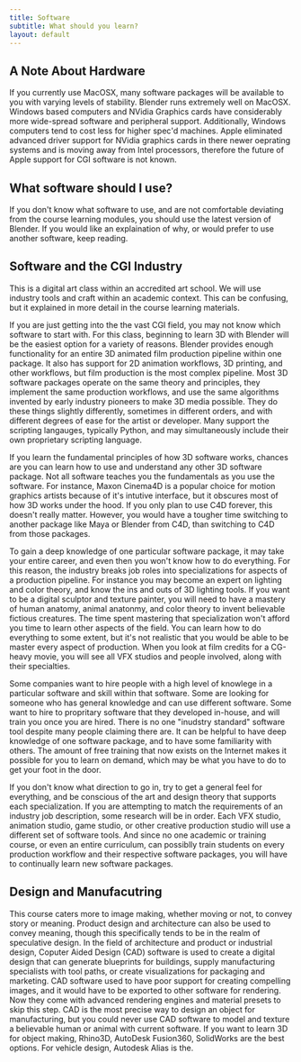 ```yaml
---
title: Software
subtitle: What should you learn?
layout: default
---
```

## A Note About Hardware

If you currently use MacOSX, many software packages will be available to you with varying levels of stability. Blender runs extremely well on MacOSX. Windows based computers and NVidia Graphics cards have considerably more wide-spread software and peripheral support. Additionally, Windows computers tend to cost less for higher spec'd machines. Apple eliminated advanced driver support for NVidia graphics cards in there newer oeprating systems and is moving away from Intel processors, therefore the future of Apple support for CGI software is not known.

## What software should I use?

If you don't know what software to use, and are not comfortable deviating from the course learning modules, you should use the latest version of Blender. If you would like an explaination of why, or would prefer to use another software, keep reading.

## Software and the CGI Industry

This is a digital art class within an accredited art school. We will use industry tools and craft within an academic context. This can be confusing, but it explained in more detail in the course learning materials.

If you are just getting into the the vast CGI field, you may not know which software to start with. For this class, beginning to learn 3D with Blender will be the easiest option for a variety of reasons. Blender provides enough functionality for an entire 3D animated film production pipeline within one package. It also has support for 2D animation workflows, 3D printing, and other workflows, but film production is the most complex pipeline. Most 3D software packages operate on the same theory and principles, they implement the same production workflows, and use the same algorithms invented by early industry pioneers to make 3D media possible. They do these things slightly differently, sometimes in different orders, and with different degrees of ease for the artist or developer. Many support the scripting langauges, typically Python, and may simultaneously include their own proprietary scripting language.

If you learn the fundamental principles of how 3D software works, chances are you can learn how to use and understand any other 3D software package. Not all software teaches you the fundamentals as you use the software. For instance, Maxon Cinema4D is a popular choice for motion graphics artists because of it's intutive interface, but it obscures most of how 3D works under the hood. If you only plan to use C4D forever, this doesn't really matter. However, you would have a tougher time switching to another package like Maya or Blender from C4D, than switching to C4D from those packages.

To gain a deep knowledge of one particular software package, it may take your entire career, and even then you won't know how to do everything. For this reason, the industry breaks job roles into specializations for aspects of a production pipeline. For instance you may become an expert on lighting and color theory, and know the ins and outs of 3D lighting tools. If you want to be a digital sculptor and texture painter, you will need to have a mastery of human anatomy, animal anatonmy, and color theory to invent believable fictious creatures. The time spent mastering that specialization won't afford you time to learn other aspects of the field. You can learn how to do everything to some extent, but it's not realistic that you would be able to be master every aspect of production. When you look at film credits for a CG-heavy movie, you will see all VFX studios and people involved, along with their specialties.

Some companies want to hire people with a high level of knowlege in a particular software and skill within that software. Some are looking for someone who has general knowledge and can use different software. Some want to hire to propritary software that they developed in-house, and will train you once you are hired. There is no one "inudstry standard" software tool despite many people claiming there are. It can be helpful to have deep knowledge of one software package, and to have some familiarity with others. The amount of free training that now exists on the Internet makes it possible for you to learn on demand, which may be what you have to do to get your foot in the door.

If you don't know what direction to go in, try to get a general feel for everything, and be conscious of the art and design theory that supports each specialization. If you are attempting to match the requirements of an industry job description, some research will be in order. Each VFX studio, animation studio, game studio, or other creative production studio will use a different set of software tools. And since no one academic or training course, or even an entire curriculum, can possiblly train students on every production workflow and their respective software packages, you will have to continually learn new software packages.

## Design and Manufacutring

This course caters more to image making, whether moving or not, to convey story or meaning. Product design and architecture can also be used to convey meaning, though this specifically tends to be in the realm of speculative design. In the field of architecture and product or industrial design, Coputer Aided Design (CAD) software is used to create a digital design that can generate blueprints for buildings, supply manufacturing specialists with tool paths, or create visualizations for packaging and marketing. CAD software used to have poor support for creating compelling images, and it would have to be exported to other software for rendering. Now they come with advanced rendering engines and material presets to skip this step. CAD is the most precise way to design an object for manufacturing, but you could never use CAD software to model and texture a believable human or animal with current software. If you want to learn 3D for object making, Rhino3D, AutoDesk Fusion360, SolidWorks are the best options. For vehicle design, Autodesk Alias is the.